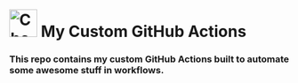 # <img src="https://raw.githubusercontent.com/Tarikul-Islam-Anik/Telegram-Animated-Emojis/main/Symbols/Check%20Mark%20Button.webp" alt="Check Mark Button" width="50" height="50" /> My Custom GitHub Actions

### This repo contains my custom GitHub Actions built to automate some awesome stuff in workflows.
